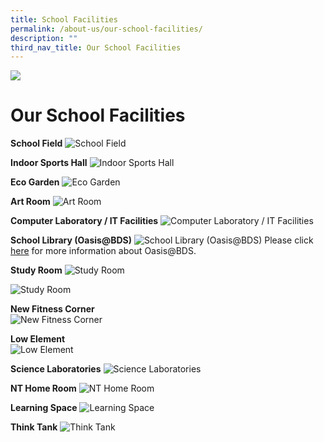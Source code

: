 ```yaml
---
title: School Facilities
permalink: /about-us/our-school-facilities/
description: ""
third_nav_title: Our School Facilities
---
```

![](/images/AboutUs.png)

Our School Facilities
=====================

**School Field**
![School Field](/images/School%20Field.jpg)
<br>

**Indoor Sports Hall**
![Indoor Sports Hall](/images/Indoor%20Sports%20Hall%201.jpg)
<br>

**Eco Garden**
![Eco Garden](/images/Eco%20Garden.jpeg)
<br>

**Art Room**
![Art Room](/images/Art%20Room.png)
<br>

**Computer Laboratory / IT Facilities**
![Computer Laboratory / IT Facilities](/images/Computer%20Laboratory%201.jpg)
<br>

**School Library (Oasis@BDS)**
![School Library (Oasis@BDS)](/images/Library%201.jpg)
Please click [here](/about-us/our-school-facilities/oasis-at-bds) for more information about Oasis@BDS.

**Study Room**
![Study Room](/images/Study%20room%202.jpeg)

![Study Room](/images/Study%20room%201.jpeg)

**New Fitness Corner** <br>
![New Fitness Corner](/images/New%20Fitness%20Corner.jpg)

**Low Element** <br>
![Low Element](/images/Low%20Element.jpg)

**Science Laboratories**
![Science Laboratories](/images/science%20lab.png)
<br>

**NT Home Room**
![NT Home Room](/images/NT%20Home%20Room%2001.jpg)

**Learning Space**
![Learning Space](/images/Learning%20Spaces%2001.jpg)

**Think Tank**
![Think Tank](/images/Think%20Tank.jpg)